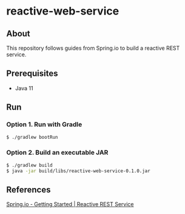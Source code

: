 # reactive-web-service

## About

This repository follows guides from Spring.io to build a reactive REST service.

## Prerequisites

- Java 11

## Run

### Option 1. Run with Gradle

```bash
$ ./gradlew bootRun
```

### Option 2. Build an executable JAR

```bash
$ ./gradlew build
$ java -jar build/libs/reactive-web-service-0.1.0.jar
```

## References

[Spring.io - Getting Started | Reactive REST Service](https://spring.io/guides/gs/reactive-rest-service/)
